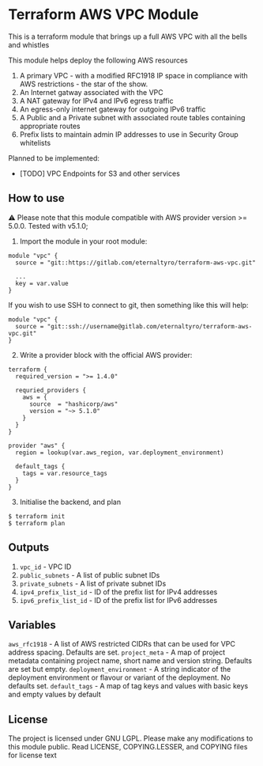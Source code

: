# Terraform AWS VPC Module

This is a terraform module that brings up a full AWS VPC with all the bells and whistles

This module helps deploy the following AWS resources

1. A primary VPC - with a modified RFC1918 IP space in compliance with AWS restrictions - the star of the show.
2. An Internet gatway associated with the VPC
3. A NAT gateway for IPv4 and IPv6 egress traffic
4. An egress-only internet gateway for outgoing IPv6 traffic
5. A Public and a Private subnet with associated route tables containing appropriate routes
6. Prefix lists to maintain admin IP addresses to use in Security Group whitelists

Planned to be implemented:

- [TODO] VPC Endpoints for S3 and other services

## How to use

:warning: Please note that this module compatible with AWS provider version >= 5.0.0. Tested with v5.1.0;

1. Import the module in your root module:

```
module "vpc" {
  source = "git::https://gitlab.com/eternaltyro/terraform-aws-vpc.git"

  ...
  key = var.value
}
```

If you wish to use SSH to connect to git, then something like this will help:

```
module "vpc" {
  source = "git::ssh://username@gitlab.com/eternaltyro/terraform-aws-vpc.git"
}
```

2. Write a provider block with the official AWS provider:

```
terraform {
  required_version = ">= 1.4.0"

  requried_providers {
    aws = {
      source  = "hashicorp/aws"
      version = "~> 5.1.0"
    }
  }
}

provider "aws" {
  region = lookup(var.aws_region, var.deployment_environment)

  default_tags {
    tags = var.resource_tags
  }
}
```

3. Initialise the backend, and plan

```
$ terraform init
$ terraform plan
```

## Outputs

1. `vpc_id` - VPC ID
2. `public_subnets` - A list of public subnet IDs
3. `private_subnets` - A list of private subnet IDs
4. `ipv4_prefix_list_id` - ID of the prefix list for IPv4 addresses
4. `ipv6_prefix_list_id` - ID of the prefix list for IPv6 addresses

## Variables

`aws_rfc1918` - A list of AWS restricted CIDRs that can be used for VPC address spacing. Defaults are set.
`project_meta` - A map of project metadata containing project name, short name and version string. Defaults are set but empty.
`deployment_environment` - A string indicator of the deployment environment or flavour or variant of the deployment. No defaults set.
`default_tags` - A map of tag keys and values with basic keys and empty values by default

## License

The project is licensed under GNU LGPL. Please make any modifications to this module public. Read LICENSE, COPYING.LESSER, and COPYING files for license text
